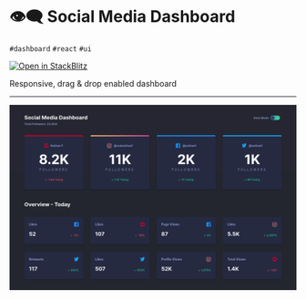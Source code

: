 # 👁️‍🗨️ Social Media Dashboard

`#dashboard` `#react` `#ui`

[![Open in StackBlitz](https://developer.stackblitz.com/img/open_in_stackblitz.svg)][demo]

[demo]: https://stackblitz.com/github/hd-o/coding-challenge?configPath=packages/social-dashboard&file=packages/social-dashboard/index.html&startScript=run:social-dashboard

Responsive, drag & drop enabled dashboard

---

![dashboard desktop screenshot, dark theme](.assets/desktop-dark.png)
